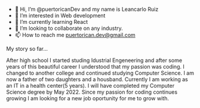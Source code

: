 - 👋 Hi, I’m @puertoricanDev and my name is Leancarlo Ruiz
- 👀 I’m interested in Web development
- 🌱 I’m currently learning React
- 💞️ I’m looking to collaborate on any industry.
- 📫 How to reach me puertorican.dev@gmail.com 


My story so far...

After high school I started studing Idustrial Engeneering and after some years of this beautiful career I understood that my passion was coding. I changed to another college
and continued studying Computer Science. I am now a father of two daughters and a housband. Currently I am working as an IT in a health center(5 years). I will have completed my Computer Science degree by May 2022. Since my passion for coding continues growing I am looking for a new job oportunity for me to grow with.

